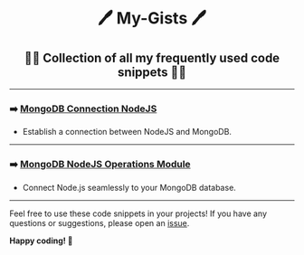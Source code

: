 <div align="center">

  # 🖊️ My-Gists 🖊️

## 🧑‍💻 Collection of all my frequently used code snippets 🧑‍💻
</div>

---

### ➡️ [MongoDB Connection NodeJS](https://gist.github.com/LaKhWaN/985061fa20228126fe95d706c61b3bfe)
  - Establish a connection between NodeJS and MongoDB.

---

### ➡️ [MongoDB NodeJS Operations Module](https://gist.github.com/LaKhWaN/064df2439fff9b0970006cad82426e5c)
  - Connect Node.js seamlessly to your MongoDB database.

---

Feel free to use these code snippets in your projects! If you have any questions or suggestions, please open an [issue](https://github.com/LaKhWaN/My-Gists/issues).

**Happy coding! 🚀**
